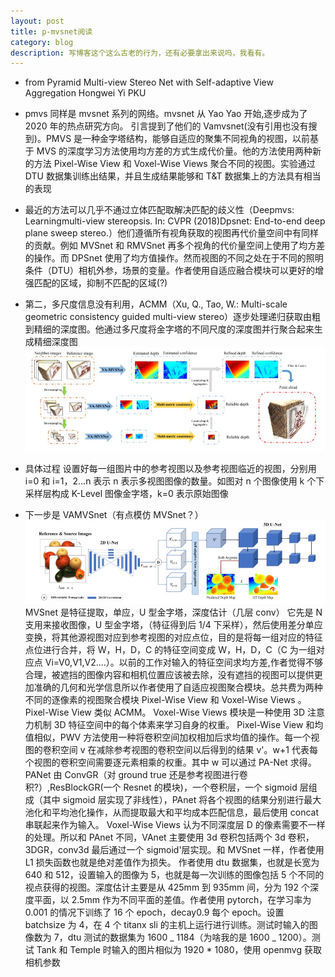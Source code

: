 ```yaml
---
layout: post
title: p-mvsnet阅读
category: blog
description: 写博客这个这么古老的行为，还有必要拿出来说吗，我看有。
---
```


- from Pyramid Multi-view Stereo Net with Self-adaptive View Aggregation Hongwei Yi PKU

- pmvs 同样是 mvsnet 系列的网络。mvsnet 从 Yao Yao 开始,逐步成为了 2020 年的热点研究方向。
  引言提到了他们的 Vamvsnet(没有引用也没有搜到)。PMVS 是一种金字塔结构，能够自适应的聚集不同视角的视图，以前基于 MVS 的深度学习方法使用均方差的方式生成代价量。他的方法使用两种新的方法 Pixel-Wise View 和 Voxel-Wise Views 聚合不同的视图。实验通过 DTU 数据集训练出结果，并且生成结果能够和 T&T 数据集上的方法具有相当的表现

- 最近的方法可以几乎不通过立体匹配取解决匹配的歧义性（Deepmvs: Learningmulti-view stereopsis. In: CVPR (2018)Dpsnet: End-to-end deep plane sweep stereo.）他们遵循所有视角获取的视图再代价量空间中有同样的贡献。例如 MVSnet 和 RMVSnet 再多个视角的代价量空间上使用了均方差的操作。而 DPSnet 使用了均方值操作。然而视图的不同之处在于不同的照明条件（DTU）相机外参，场景的变量。作者使用自适应融合模块可以更好的增强匹配的区域，抑制不匹配的区域(?)
- 第二，多尺度信息没有利用，ACMM（Xu, Q., Tao, W.: Multi-scale geometric consistency guided multi-view stereo）逐步处理递归获取由粗到精细的深度图。他通过多尺度将金字塔的不同尺度的深度图并行聚合起来生成精细深度图
  ![image](\images\githubpages\2021-03-27200422.jpg)
- 具体过程
  设置好每一组图片中的参考视图以及参考视图临近的视图，分别用 i=0 和 i=1，2...n 表示 n 表示多视图图像的数量。如图对 n 个图像使用 k 个下采样层构成 K-Level 图像金字塔，k=0 表示原始图像
- 下一步是 VAMVSnet（有点模仿 MVSnet？）
  ![image](\images\githubpages\2021-03-27202640.jpg)
  MVSnet 是特征提取，单应，U 型金字塔，深度估计（几层 conv）
  它先是 N 支用来接收图像，U 型金字塔，（特征得到后 1/4 下采样），然后使用差分单应变换，将其他源视图对应到参考视图的对应点位，目的是将每一组对应的特征点位进行合并，将 W，H，D，C 的特征空间变成 W，H，D，C（C 为一组对应点 Vi=V0,V1,V2....）。以前的工作对输入的特征空间求均方差,作者觉得不够合理，被遮挡的图像内容和相机位置应该被去除，没有遮挡的视图可以提供更加准确的几何和光学信息所以作者使用了自适应视图聚合模块。总共费为两种不同的逐像素的视图聚合模块 Pixel-Wise View 和 Voxel-Wise Views 。Pixel-Wise View 类似 ACMM。 Voxel-Wise Views 模块是一种使用 3D 注意力机制 3D 特征空间中的每个体素来学习自身的权重。
  Pixel-Wise View
  和均值相似，PWV 方法使用一种将卷积空间加权相加后求均值的操作。每一个视图的卷积空间 v 在减除参考视图的卷积空间以后得到的结果 v'。w+1 代表每个视图的卷积空间需要逐元素相乘的权重。其中 w 可以通过 PA-Net 求得。PANet 由 ConvGR（对 ground true 还是参考视图进行卷积?）,ResBlockGR(一个 Resnet 的模块)，一个卷积层，一个 sigmoid 层组成（其中 sigmoid 层实现了非线性），PAnet 将各个视图的结果分别进行最大池化和平均池化操作，从而提取最大和平均成本匹配信息，最后使用 concat 串联起来作为输入。 Voxel-Wise Views 认为不同深度层 D 的像素需要不一样的处理。所以和 PAnet 不同，VAnet 主要使用 3d 卷积包括两个 3d 卷积，3DGR，conv3d 最后通过一个 sigmoid'层实现。和 MVSnet 一样，作者使用 L1 损失函数也就是绝对差值作为损失。
  作者使用 dtu 数据集，也就是长宽为 640 和 512，设置输入的图像为 5，也就是每一次训练的图像包括 5 个不同的视点获得的视图。深度估计主要是从 425mm 到 935mm 间，分为 192 个深度平面，以 2.5mm 作为不同平面的差值。作者使用 pytorch，在学习率为 0.001 的情况下训练了 16 个 epoch，decay0.9 每个 epoch。设置 batchsize 为 4，在 4 个 titanx sli 的主机上运行进行训练。测试时输入的图像数为 7，dtu 测试的数据集为 1600 _ 1184（为啥我的是 1600 _ 1200）。测试 Tank 和 Temple 时输入的图片相似为 1920 \* 1080，使用 openmvg 获取相机参数
